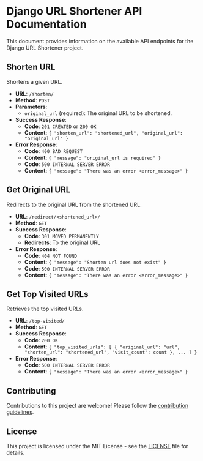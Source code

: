 # Django URL Shortener API Documentation

This document provides information on the available API endpoints for the Django URL Shortener project.

## Shorten URL

Shortens a given URL.

- **URL**: `/shorten/`
- **Method**: `POST`
- **Parameters**:
  - `original_url` (required): The original URL to be shortened.
- **Success Response**:
  - **Code**: `201 CREATED` or `200 OK`
  - **Content**: `{ "shorten_url": "shortened_url", "original_url": "original_url" }`
- **Error Response**:
  - **Code**: `400 BAD REQUEST`
  - **Content**: `{ "message": "original_url is required" }`
  - **Code**: `500 INTERNAL SERVER ERROR`
  - **Content**: `{ "message": "There was an error <error_message>" }`

## Get Original URL

Redirects to the original URL from the shortened URL.

- **URL**: `/redirect/<shortened_url>/`
- **Method**: `GET`
- **Success Response**:
  - **Code**: `301 MOVED PERMANENTLY`
  - **Redirects**: To the original URL
- **Error Response**:
  - **Code**: `404 NOT FOUND`
  - **Content**: `{ "message": "Shorten url does not exist" }`
  - **Code**: `500 INTERNAL SERVER ERROR`
  - **Content**: `{ "message": "There was an error <error_message>" }`

## Get Top Visited URLs

Retrieves the top visited URLs.

- **URL**: `/top-visited/`
- **Method**: `GET`
- **Success Response**:
  - **Code**: `200 OK`
  - **Content**: `{ "top_visited_urls": [ { "original_url": "url", "shorten_url": "shortened_url", "visit_count": count }, ... ] }`
- **Error Response**:
  - **Code**: `500 INTERNAL SERVER ERROR`
  - **Content**: `{ "message": "There was an error <error_message>" }`

## Contributing

Contributions to this project are welcome! Please follow the [contribution guidelines](CONTRIBUTING.md).

## License

This project is licensed under the MIT License - see the [LICENSE](LICENSE) file for details.
